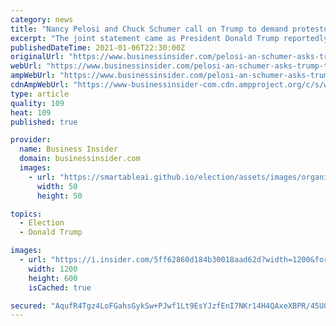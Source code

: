 ```yaml
---
category: news
title: "Nancy Pelosi and Chuck Schumer call on Trump to demand protestors to leave the US Capitol 'immediately'"
excerpt: "The joint statement came as President Donald Trump reportedly refused to listen to aides who advised he put out a stronger statement against the rioters."
publishedDateTime: 2021-01-06T22:30:00Z
originalUrl: "https://www.businessinsider.com/pelosi-an-schumer-asks-trump-to-demand-rioters-to-leave-us-capitol-2021-1"
webUrl: "https://www.businessinsider.com/pelosi-an-schumer-asks-trump-to-demand-rioters-to-leave-us-capitol-2021-1"
ampWebUrl: "https://www.businessinsider.com/pelosi-an-schumer-asks-trump-to-demand-rioters-to-leave-us-capitol-2021-1?amp"
cdnAmpWebUrl: "https://www-businessinsider-com.cdn.ampproject.org/c/s/www.businessinsider.com/pelosi-an-schumer-asks-trump-to-demand-rioters-to-leave-us-capitol-2021-1?amp"
type: article
quality: 109
heat: 109
published: true

provider:
  name: Business Insider
  domain: businessinsider.com
  images:
    - url: "https://smartableai.github.io/election/assets/images/organizations/businessinsider.com-50x50.jpg"
      width: 50
      height: 50

topics:
  - Election
  - Donald Trump

images:
  - url: "https://i.insider.com/5ff62860d184b30018aad62d?width=1200&format=jpeg"
    width: 1200
    height: 600
    isCached: true

secured: "AqufR4Tgz4LoFGahsGykSw+PJwf1Lt9EsYJzfEnI7NKr14H4QAxeXBPR/45U044OReJkXIuczVldDkEWB9F717MwRqOhUKKVRyAOkkKhegPxW7Hx2Zdyy8GegHfUOd6wIEHt2YoB9KZCv5BwFMlfieA7sar6ndwuc4AaS5u9fK+ww6sb9eeILQHG/1SoasCobRx7sSjBwmZMij1jWe10FV2+83quThYcrTaXMfws5k6FiRyO28oV5eM9N2owODorlLAKIp6d80ofu2u9yM75bSms5dGRDIxcl80UOvkdksF5ZWF8YEVHOHzUi/Uhg7wMNruz/dYyYAyNOJT4cjtex5RkWxQbCNrI5yQDri2mlNs=;aKI3UbaE23DedoCRRkHQ+w=="
---
```


